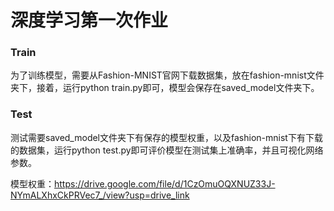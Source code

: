 # 深度学习第一次作业
### Train
为了训练模型，需要从Fashion-MNIST官网下载数据集，放在fashion-mnist文件夹下，接着，运行python train.py即可，模型会保存在saved_model文件夹下。

### Test
测试需要saved_model文件夹下有保存的模型权重，以及fashion-mnist下有下载的数据集，运行python test.py即可评价模型在测试集上准确率，并且可视化网络参数。

模型权重：https://drive.google.com/file/d/1CzOmuOQXNUZ33J-NYmALXhxCkPRVec7_/view?usp=drive_link
